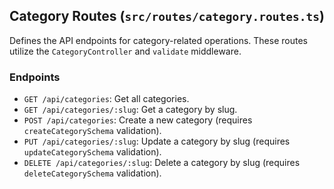 ## Category Routes (`src/routes/category.routes.ts`)

Defines the API endpoints for category-related operations. These routes utilize the `CategoryController` and `validate` middleware.

### Endpoints

*   `GET /api/categories`: Get all categories.
*   `GET /api/categories/:slug`: Get a category by slug.
*   `POST /api/categories`: Create a new category (requires `createCategorySchema` validation).
*   `PUT /api/categories/:slug`: Update a category by slug (requires `updateCategorySchema` validation).
*   `DELETE /api/categories/:slug`: Delete a category by slug (requires `deleteCategorySchema` validation).
